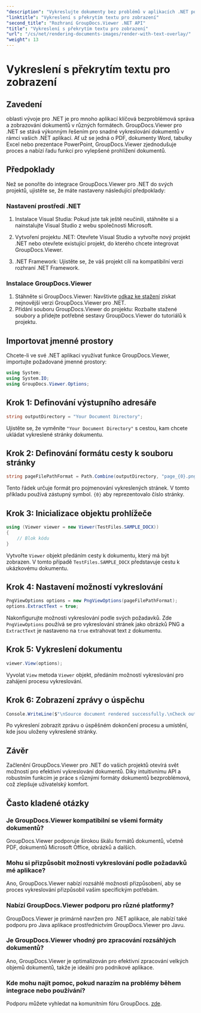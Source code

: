 ```yaml
---
"description": "Vykreslujte dokumenty bez problémů v aplikacích .NET pomocí GroupDocs.Viewer, který podporuje různé formáty pro lepší uživatelský zážitek."
"linktitle": "Vykreslení s překrytím textu pro zobrazení"
"second_title": "Rozhraní GroupDocs.Viewer .NET API"
"title": "Vykreslení s překrytím textu pro zobrazení"
"url": "/cs/net/rendering-documents-images/render-with-text-overlay/"
"weight": 13
---
```


# Vykreslení s překrytím textu pro zobrazení

## Zavedení
oblasti vývoje pro .NET je pro mnoho aplikací klíčová bezproblémová správa a zobrazování dokumentů v různých formátech. GroupDocs.Viewer pro .NET se stává výkonným řešením pro snadné vykreslování dokumentů v rámci vašich .NET aplikací. Ať už se jedná o PDF, dokumenty Word, tabulky Excel nebo prezentace PowerPoint, GroupDocs.Viewer zjednodušuje proces a nabízí řadu funkcí pro vylepšené prohlížení dokumentů.
## Předpoklady
Než se ponoříte do integrace GroupDocs.Viewer pro .NET do svých projektů, ujistěte se, že máte nastaveny následující předpoklady:
### Nastavení prostředí .NET
1. Instalace Visual Studia: Pokud jste tak ještě neučinili, stáhněte si a nainstalujte Visual Studio z webu společnosti Microsoft.
   
2. Vytvoření projektu .NET: Otevřete Visual Studio a vytvořte nový projekt .NET nebo otevřete existující projekt, do kterého chcete integrovat GroupDocs.Viewer.
3. .NET Framework: Ujistěte se, že váš projekt cílí na kompatibilní verzi rozhraní .NET Framework.
### Instalace GroupDocs.Viewer
1. Stáhněte si GroupDocs.Viewer: Navštivte [odkaz ke stažení](https://releases.groupdocs.com/viewer/net/) získat nejnovější verzi GroupDocs.Viewer pro .NET.
2. Přidání souboru GroupDocs.Viewer do projektu: Rozbalte stažené soubory a přidejte potřebné sestavy GroupDocs.Viewer do tutoriálů k projektu.

## Importovat jmenné prostory
Chcete-li ve své .NET aplikaci využívat funkce GroupDocs.Viewer, importujte požadované jmenné prostory:
```csharp
using System;
using System.IO;
using GroupDocs.Viewer.Options;
```

## Krok 1: Definování výstupního adresáře
```csharp
string outputDirectory = "Your Document Directory";
```
Ujistěte se, že vyměníte `"Your Document Directory"` s cestou, kam chcete ukládat vykreslené stránky dokumentu.
## Krok 2: Definování formátu cesty k souboru stránky
```csharp
string pageFilePathFormat = Path.Combine(outputDirectory, "page_{0}.png");
```
Tento řádek určuje formát pro pojmenování vykreslených stránek. V tomto příkladu používá zástupný symbol. `{0}` aby reprezentovalo číslo stránky.
## Krok 3: Inicializace objektu prohlížeče
```csharp
using (Viewer viewer = new Viewer(TestFiles.SAMPLE_DOCX))
{
    // Blok kódu
}
```
Vytvořte `Viewer` objekt předáním cesty k dokumentu, který má být zobrazen. V tomto případě `TestFiles.SAMPLE_DOCX` představuje cestu k ukázkovému dokumentu.
## Krok 4: Nastavení možností vykreslování
```csharp
PngViewOptions options = new PngViewOptions(pageFilePathFormat);
options.ExtractText = true;
```
Nakonfigurujte možnosti vykreslování podle svých požadavků. Zde `PngViewOptions` používá se pro vykreslování stránek jako obrázků PNG a `ExtractText` je nastaveno na `true` extrahovat text z dokumentu.
## Krok 5: Vykreslení dokumentu
```csharp
viewer.View(options);
```
Vyvolat `View` metoda `Viewer` objekt, předáním možností vykreslování pro zahájení procesu vykreslování.
## Krok 6: Zobrazení zprávy o úspěchu
```csharp
Console.WriteLine($"\nSource document rendered successfully.\nCheck output in {outputDirectory}.");
```
Po vykreslení zobrazit zprávu o úspěšném dokončení procesu a umístění, kde jsou uloženy vykreslené stránky.

## Závěr
Začlenění GroupDocs.Viewer pro .NET do vašich projektů otevírá svět možností pro efektivní vykreslování dokumentů. Díky intuitivnímu API a robustním funkcím je práce s různými formáty dokumentů bezproblémová, což zlepšuje uživatelský komfort.
## Často kladené otázky
### Je GroupDocs.Viewer kompatibilní se všemi formáty dokumentů?
GroupDocs.Viewer podporuje širokou škálu formátů dokumentů, včetně PDF, dokumentů Microsoft Office, obrázků a dalších.
### Mohu si přizpůsobit možnosti vykreslování podle požadavků mé aplikace?
Ano, GroupDocs.Viewer nabízí rozsáhlé možnosti přizpůsobení, aby se proces vykreslování přizpůsobil vašim specifickým potřebám.
### Nabízí GroupDocs.Viewer podporu pro různé platformy?
GroupDocs.Viewer je primárně navržen pro .NET aplikace, ale nabízí také podporu pro Java aplikace prostřednictvím GroupDocs.Viewer pro Javu.
### Je GroupDocs.Viewer vhodný pro zpracování rozsáhlých dokumentů?
Ano, GroupDocs.Viewer je optimalizován pro efektivní zpracování velkých objemů dokumentů, takže je ideální pro podnikové aplikace.
### Kde mohu najít pomoc, pokud narazím na problémy během integrace nebo používání?
Podporu můžete vyhledat na komunitním fóru GroupDocs. [zde](https://forum.groupdocs.com/c/viewer/9).